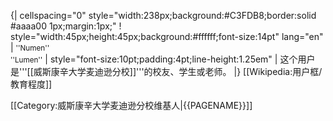 {| cellspacing="0" style="width:238px;background:#C3FDB8;border:solid #aaaa00 1px;margin:1px;"
! style="width:45px;height:45px;background:#ffffff;font-size:14pt" lang="en" | <small>''Numen''</small><br><small>''Lumen''</small>
| style="font-size:10pt;padding:4pt;line-height:1.25em" | 这个用户是'''[[威斯康辛大学麦迪逊分校]]'''的校友、学生或老师。
|}
<noinclude>
[[Wikipedia:用户框/教育程度]]
</noinclude>

[[Category:威斯康辛大学麦迪逊分校维基人|{{PAGENAME}}]]